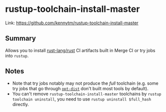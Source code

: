 # rustup-toolchain-install-master

Link: <https://github.com/kennytm/rustup-toolchain-install-master>

## Summary

Allows you to install [rust-lang/rust] CI artifacts built in Merge CI or try jobs into `rustup`.

## Notes

- Note that try jobs notably may not produce the *full* toolchain (e.g. some try jobs that go through [`opt-dist`] don't built most tools by default).
- You can't remove `rustup-toolchain-install-master` toolchains by `rustup toolchain uninstall`, you need to use `rustup uninstall $full_hash` directly. 

[rust-lang/rust]: https://github.com/rust-lang/rust
[`opt-dist`]: https://github.com/rust-lang/rust/tree/master/src/tools/opt-dist
